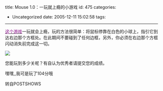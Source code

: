 title: Mouse 1.0：一玩就上瘾的小游戏
id: 475
categories:
  - Uncategorized
date: 2005-12-11 15:02:58
tags:
---

<div id="msgcns!9697D6160EFEBC17!410" class="bvMsg"><div>
<div>

[<u><font color="#800080">这个游戏</font></u>](http://www.zeronews-fr.com/flash/mouse2.php)一玩就会上瘾，玩的方法很简单：将鼠标停靠在白色的小球上，指引它到达右边那个方框处。在此期间不要碰到了任何边框，另外，你必须在右边那个方框闪动消失前完成这一切。

![](http://photo3.yupoo.com/20051211/20051211013537_565166001_m.jpg)

您能玩到多少关呢？有自认为优秀者请提交您的成绩。

嘿嘿,,我可是玩了104分哦

转自POSTSHOWS
</div></div></div>